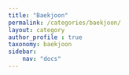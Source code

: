 ```yaml
---
title: "Baekjoon"
permalink: /categories/baekjoon/
layout: category
author_profile : true
taxonomy: baekjoon
sidebar:
    nav: "docs"
---
```



